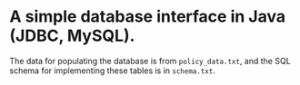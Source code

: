 # A simple database interface in Java (JDBC, MySQL).

The data for populating the database is from `policy_data.txt`, and the SQL schema for implementing these tables is in `schema.txt`.
